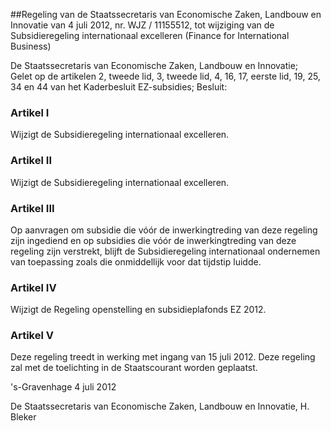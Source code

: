 <meta http-equiv='Content-Type' content='text/html; charset=utf-8' />

##Regeling van de Staatssecretaris van Economische Zaken, Landbouw en Innovatie van 4 juli 2012, nr. WJZ / 11155512, tot wijziging van de Subsidieregeling internationaal excelleren (Finance for International Business)

De Staatssecretaris van Economische Zaken, Landbouw en Innovatie;  
Gelet op de artikelen 2, tweede lid, 3, tweede lid, 4, 16, 17, eerste lid, 19, 25, 34 en 44 van het Kaderbesluit EZ-subsidies;
Besluit:    

### Artikel  I  

Wijzigt de Subsidieregeling internationaal excelleren. 

### Artikel  II  

Wijzigt de Subsidieregeling internationaal excelleren.

### Artikel  III  

Op aanvragen om subsidie die vóór de inwerkingtreding van deze regeling zijn ingediend en op subsidies die vóór de inwerkingtreding van deze regeling zijn verstrekt, blijft de Subsidieregeling internationaal ondernemen van toepassing zoals die onmiddellijk voor dat tijdstip luidde. 

### Artikel  IV  

Wijzigt de Regeling openstelling en subsidieplafonds EZ 2012. 

### Artikel  V  

Deze regeling treedt in werking met ingang van 15 juli 2012. 
Deze regeling zal met de toelichting in de Staatscourant worden geplaatst.   

's-Gravenhage 
4 juli 2012   

De 
Staatssecretaris van Economische Zaken, Landbouw en Innovatie, 
H. Bleker     
